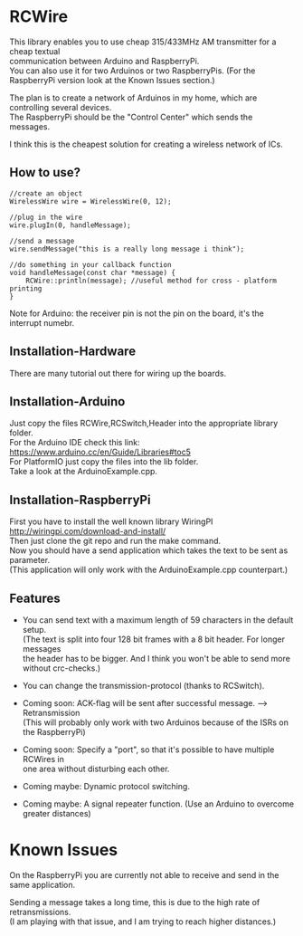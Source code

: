 # RCWire

This library enables you to use cheap 315/433MHz AM transmitter for a cheap textual  
communication between Arduino and RaspberryPi.  
You can also use it for two Arduinos or two RaspberryPis.
(For the RaspberryPi version look at the Known Issues section.)

The plan is to create a network of Arduinos in my home, which are controlling several devices.  
The RaspberryPi should be the "Control Center" which sends the messages.

I think this is the cheapest solution for creating a wireless network of ICs.

## How to use?
```
//create an object
WirelessWire wire = WirelessWire(0, 12); 

//plug in the wire
wire.plugIn(0, handleMessage);

//send a message
wire.sendMessage("this is a really long message i think");

//do something in your callback function
void handleMessage(const char *message) {
    RCWire::println(message); //useful method for cross - platform printing
}
```
Note for Arduino: the receiver pin is not the pin on the board, it's the interrupt numebr.

## Installation-Hardware
There are many tutorial out there for wiring up the boards.

## Installation-Arduino
Just copy the files RCWire,RCSwitch,Header into the appropriate library folder.  
For the Arduino IDE check this link: <a>https://www.arduino.cc/en/Guide/Libraries#toc5</a>  
For PlatformIO just copy the files into the lib folder.  
Take a look at the ArduinoExample.cpp.


## Installation-RaspberryPi
First you have to install the well known library WiringPI <a>http://wiringpi.com/download-and-install/</a>  
Then just clone the git repo and run the make command.  
Now you should have a send application which takes the text to be sent as parameter.  
(This application will only work with the ArduinoExample.cpp counterpart.)

## Features
* You can send text with a maximum length of 59 characters in the default setup.  
(The text is split into four 128 bit frames with a 8 bit header. For longer messages  
the header has to be bigger. And I think you won't be able to send more without crc-checks.) 

* You can change the transmission-protocol (thanks to RCSwitch).

* Coming soon: ACK-flag will be sent after successful message. --> Retransmission   
(This will probably only work with two Arduinos because of the ISRs on the RaspberryPi) 

* Coming soon: Specify a "port", so that it's possible to have multiple RCWires in  
one area without disturbing each other.

* Coming maybe: Dynamic protocol switching.

* Coming maybe: A signal repeater function. (Use an Arduino to overcome greater distances)

# Known Issues

On the RaspberryPi you are currently not able to receive and send in the same application.

Sending a message takes a long time, this is due to the high rate of retransmissions.  
(I am playing with that issue, and I am trying to reach higher distances.)








